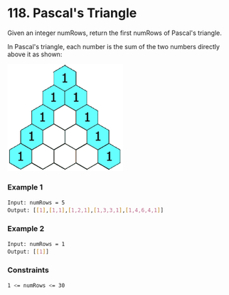 # 118. Pascal's Triangle

Given an integer numRows, return the first numRows of Pascal's triangle.

In Pascal's triangle, each number is the sum of the two numbers directly above it as shown:

[![PascalTriangleAnimated2](PascalTriangleAnimated2.gif)]()
### Example 1
```sh
Input: numRows = 5
Output: [[1],[1,1],[1,2,1],[1,3,3,1],[1,4,6,4,1]]
```

### Example 2
```sh
Input: numRows = 1
Output: [[1]]
```

### Constraints
```sh
1 <= numRows <= 30
```
